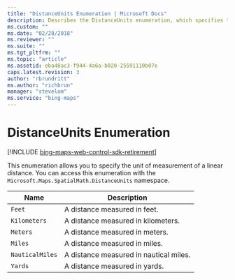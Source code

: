 ```yaml
---
title: "DistanceUnits Enumeration | Microsoft Docs"
description: Describes the DistanceUnits enumeration, which specifies the unit of measurement of a linear distance, and provides a list of units.
ms.custom: ""
ms.date: "02/28/2018"
ms.reviewer: ""
ms.suite: ""
ms.tgt_pltfrm: ""
ms.topic: "article"
ms.assetid: eba48ac3-f944-4a6a-b020-25591110b07e
caps.latest.revision: 3
author: "rbrundritt"
ms.author: "richbrun"
manager: "stevelom"
ms.service: "bing-maps"
---
```


# DistanceUnits Enumeration

[!INCLUDE [bing-maps-web-control-sdk-retirement](../../../includes/bing-maps-web-control-sdk-retirement.md)]

This enumeration allows you to specify the unit of measurement of a linear distance. You can access this enumeration with the `Microsoft.Maps.SpatialMath.DistanceUnits` namespace.

Name              | Description
----------------- | -------------------------------
`Feet`            | A distance measured in feet.
`Kilometers`      | A distance measured in kilometers.
`Meters`          | A distance measured in meters.
`Miles`           | A distance measured in miles.
`NauticalMiles`   | A distance measured in nautical miles.
`Yards`           | A distance measured in yards.
